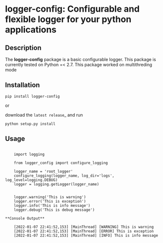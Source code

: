 logger-config: Configurable and flexible logger for your python applications
============================================================================

   
Description
-----------

The **logger-config** package is a basic configurable logger. This package is currently tested on Python =< 2.7.
This  package worked on multithreding mode

Installation
------------

    pip install logger-config

or

download the `latest release`_ and run

    python setup.py install


Usage
-----

~~~~~~~~~~~~~~~~~~~~~~~~~~~~~~~~~~~~~~~~~~~~

    import logging
    
    from logger_config import configure_logging
    
    logger_name = 'root_logger'
    configure_logging(logger_name, log_dir='logs', log_level=logging.DEBUG)
    logger = logging.getLogger(logger_name)
    
    
    logger.warning('This is warning')
    logger.error('This is exception')
    logger.info('This is info message')
    logger.debug('This is debug message')

**Console Output**

    [2022-01-07 22:41:52,153] [MainThread] [WARNING] This is warning
    [2022-01-07 22:41:52,153] [MainThread] [ERROR] This is exception
    [2022-01-07 22:41:52,153] [MainThread] [INFO] This is info message
~~~~~~~~~~~~~~~~~~~~~~~~~~~~~~~~~~~~~~~~~~~~
